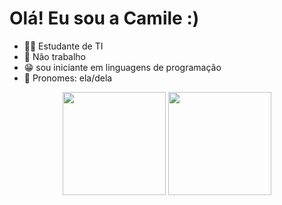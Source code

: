 # Olá! Eu sou a Camile :)
- 👩‍🎓 Estudante de TI 
- 🥲 Não trabalho 
- 😁 sou iniciante em linguagens de programação 
- 🙂 Pronomes: ela/dela 

 
 <div align="center">
  <img height="165em" src="https://github-readme-stats.vercel.app/api?username=cami727&show_icons=true&count_private=true&hide_border=true&title_color=D0C5EF&icon_color=9796f0&text_color=fbc7d4&bg_color=0d1117"/>
  <img height="165em" src="https://github-readme-stats.vercel.app/api/top-langs/?username=cami727&layout=compact&hide_border=true&title_color=D0C5EF&text_color=fbc7d4&bg_color=0d1117"/>
  
</div>





